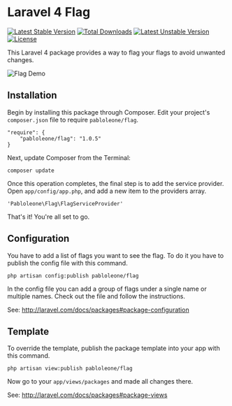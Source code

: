 Laravel 4 Flag
==============

[![Latest Stable Version](https://poser.pugx.org/pabloleone/environment/v/stable.svg)](https://packagist.org/packages/pabloleone/environment) [![Total Downloads](https://poser.pugx.org/pabloleone/environment/downloads.svg)](https://packagist.org/packages/pabloleone/environment) [![Latest Unstable Version](https://poser.pugx.org/pabloleone/environment/v/unstable.svg)](https://packagist.org/packages/pabloleone/environment) [![License](https://poser.pugx.org/pabloleone/environment/license.svg)](https://packagist.org/packages/pabloleone/environment)

This Laravel 4 package provides a way to flag your flags to avoid unwanted changes.

![Flag Demo](http://pabloleone.com/resources/environment_flag.png)

## Installation

Begin by installing this package through Composer. Edit your project's `composer.json` file to require `pabloleone/flag`.

    "require": {
        "pabloleone/flag": "1.0.5"
    }

Next, update Composer from the Terminal:

    composer update

Once this operation completes, the final step is to add the service provider. Open `app/config/app.php`, and add a new item to the providers array.

    'Pabloleone\Flag\FlagServiceProvider'

That's it! You're all set to go.

## Configuration 

You have to add a list of flags you want to see the flag. To do it you have to publish the config file with this command.

    php artisan config:publish pabloleone/flag

In the config file you can add a group of flags under a single name or multiple names. Check out the file and follow the instructions.
 
See: http://laravel.com/docs/packages#package-configuration

## Template

To override the template, publish the package template into your app with this command.

    php artisan view:publish pabloleone/flag


Now go to your `app/views/packages` and made all changes there.

See: http://laravel.com/docs/packages#package-views
